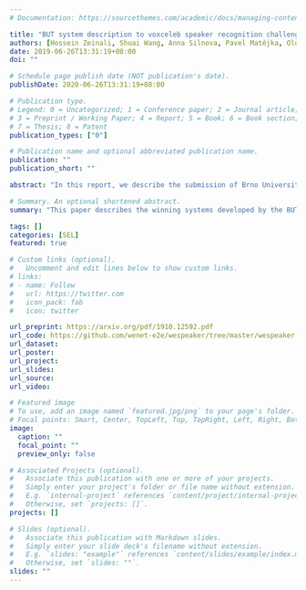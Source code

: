 ```yaml
---
# Documentation: https://sourcethemes.com/academic/docs/managing-content/

title: "BUT system description to voxceleb speaker recognition challenge 2019"
authors: [Hossein Zeinali, Shuai Wang, Anna Silnova, Pavel Matějka, Oldřich Plchot]
date: 2019-06-26T13:31:19+08:00
doi: ""

# Schedule page publish date (NOT publication's date).
publishDate: 2020-06-26T13:31:19+08:00

# Publication type.
# Legend: 0 = Uncategorized; 1 = Conference paper; 2 = Journal article;
# 3 = Preprint / Working Paper; 4 = Report; 5 = Book; 6 = Book section;
# 7 = Thesis; 8 = Patent
publication_types: ["0"]

# Publication name and optional abbreviated publication name.
publication: ""
publication_short: ""

abstract: "In this report, we describe the submission of Brno University of Technology (BUT) team to the VoxCeleb Speaker Recognition Challenge (VoxSRC) 2019. We also provide a brief analysis of different systems on VoxCeleb-1 test sets. Submitted systems for both Fixed and Open conditions are a fusion of 4 Convolutional Neural Network (CNN) topologies. The first and second networks have ResNet34 topology and use two-dimensional CNNs. The last two networks are one-dimensional CNN and are based on the x-vector extraction topology. Some of the networks are fine-tuned using additive margin angular softmax. Kaldi FBanks and Kaldi PLPs were used as features. The difference between Fixed and Open systems lies in the used training data and fusion strategy. The best systems for Fixed and Open conditions achieved 1.42% and 1.26% ERR on the challenge evaluation set respectively."

# Summary. An optional shortened abstract.
summary: "This paper describes the winning systems developed by the BUT team for the two tracks of the First VoxSRC Speaker Recognition Challenge, we proposed r-vector in this paper. Update: I lanuched an open-source project wespeaker, where the implementation can be found"

tags: []
categories: [SEL]
featured: true

# Custom links (optional).
#   Uncomment and edit lines below to show custom links.
# links:
# - name: Follow
#   url: https://twitter.com
#   icon_pack: fab
#   icon: twitter

url_preprint: https://arxiv.org/pdf/1910.12592.pdf
url_code: https://github.com/wenet-e2e/wespeaker/tree/master/wespeaker
url_dataset:
url_poster:
url_project:
url_slides:
url_source:
url_video:

# Featured image
# To use, add an image named `featured.jpg/png` to your page's folder. 
# Focal points: Smart, Center, TopLeft, Top, TopRight, Left, Right, BottomLeft, Bottom, BottomRight.
image:
  caption: ""
  focal_point: ""
  preview_only: false

# Associated Projects (optional).
#   Associate this publication with one or more of your projects.
#   Simply enter your project's folder or file name without extension.
#   E.g. `internal-project` references `content/project/internal-project/index.md`.
#   Otherwise, set `projects: []`.
projects: []

# Slides (optional).
#   Associate this publication with Markdown slides.
#   Simply enter your slide deck's filename without extension.
#   E.g. `slides: "example"` references `content/slides/example/index.md`.
#   Otherwise, set `slides: ""`.
slides: ""
---
```


